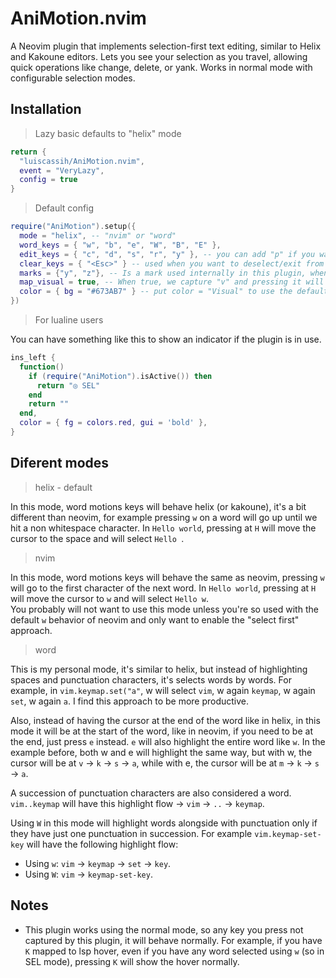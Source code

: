 # AniMotion.nvim
A Neovim plugin that implements selection-first text editing, similar to Helix and Kakoune editors. Lets you see your selection as you travel, allowing quick operations like change, delete, or yank. Works in normal mode with configurable selection modes.

## Installation
> Lazy basic defaults to "helix" mode
```lua
return {
  "luiscassih/AniMotion.nvim",
  event = "VeryLazy",
  config = true
}
```
> Default config
```lua
require("AniMotion").setup({
  mode = "helix", -- "nvim" or "word"
  word_keys = { "w", "b", "e", "W", "B", "E" },
  edit_keys = { "c", "d", "s", "r", "y" }, -- you can add "p" if you want.
  clear_keys = { "<Esc>" } -- used when you want to deselect/exit from SEL mode.
  marks = {"y", "z"}, -- Is a mark used internally in this plugin, when we do a visual select when changing or deleting the highlighted word.
  map_visual = true, -- When true, we capture "v" and pressing it will enter visual mode with the plugin selection as part of the visual selection. When false, pressing "v" will exit SEL mode and the selection will be lost. You want to set to false if you have trouble with other mappings associated to "v". I recommend to try in true first.
  color = { bg = "#673AB7" } -- put color = "Visual" to use the default visual mode color.
})
```

> For lualine users

You can have something like this to show an indicator if the plugin is in use.
```lua
ins_left {
  function()
    if (require("AniMotion").isActive()) then
      return "◎ SEL"
    end
    return ""
  end,
  color = { fg = colors.red, gui = 'bold' },
}
```

## Diferent modes

> helix - default

In this mode, word motions keys will behave helix (or kakoune), it's a bit different than neovim, for example pressing `w` on a word will go up until we hit a non whitespace character. In `Hello world`, pressing at `H` will move the cursor to the space and will select `Hello `.

> nvim

In this mode, word motions keys will behave the same as neovim, pressing `w` will go to the first character of the next word. In `Hello world`, pressing at `H` will move the cursor to `w` and will select `Hello w`. <br/>
You probably will not want to use this mode unless you're so used with the default `w` behavior of neovim and only want to enable the "select first" approach.

> word

This is my personal mode, it's similar to helix, but instead of highlighting spaces and punctuation characters, it's selects words by words. For example, in `vim.keymap.set("a"`, w will select `vim`, w again `keymap`, w again `set`, w again `a`. I find this approach to be more productive.

Also, instead of having the cursor at the end of the word like in helix, in this mode it will be at the start of the word, like in neovim, if you need to be at the end, just press `e` instead. `e` will also highlight the entire word like `w`. In the example before, both w and e will highlight the same way, but with w, the cursor will be at `v` -> `k` -> `s` -> `a`, while with e, the cursor will be at `m` -> `k` -> `s` -> `a`.

A succession of punctuation characters are also considered a word. `vim..keymap` will have this highlight flow -> `vim` -> `..` -> `keymap`.

Using `W` in this mode will highlight words alongside with punctuation only if they have just one punctuation in succession. For example `vim.keymap-set-key` will have the following highlight flow:
- Using `w`: `vim` -> `keymap` -> `set` -> `key`.
- Using `W`: `vim` -> `keymap-set-key`.

<!-- Also, inside quotes `'"` punctuation characters can be highlighted, for example normally in a string like `("a<")`, the punctuation `<` would not be highlighted unless it's more than one, like `a<<`, but in this mode pressing `w` when the cursor is at `(` will move and highlight `a<`, unless the string is `("aa<<<")`, on that case, `aa` and `<<<` are clear different words.  -->


## Notes
- This plugin works using the normal mode, so any key you press not captured by this plugin, it will behave normally. For example, if you have `K` mapped to lsp hover, even if you have any word selected using `w` (so in SEL mode), pressing `K` will show the hover normally.
